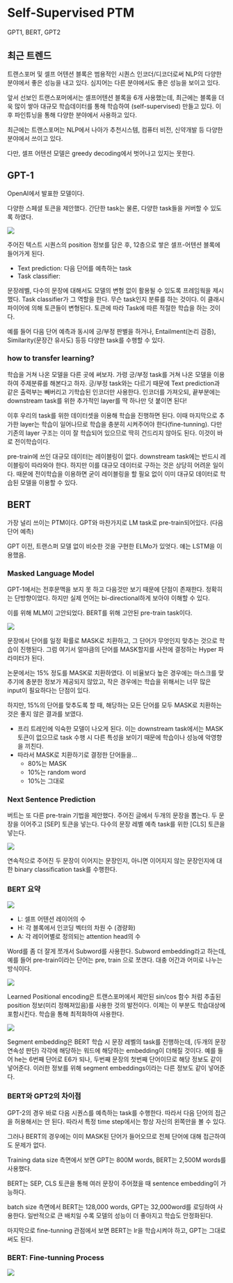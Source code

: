 # Self-Supervised PTM

GPT1, BERT, GPT2

## 최근 트렌드

트랜스포머 및 셀프 어텐션 블록은 범용적인 시퀀스 인코더/디코더로써 NLP의 다양한 분야에서 좋은 성능을 내고 있다. 심지어는 다른 분야에서도 좋은 성능을 보이고 있다.

앞서 선보인 트랜스포머에서는 셀프어텐션 블록을 6개 사용했는데, 최근에는 블록을 더욱 많이 쌓아 대규모 학습데이터를 통해 학습하여 (self-supervised) 만들고 있다. 이후 파인튜닝을 통해 다양한 분야에서 사용하고 있다.

최근에는 트랜스포머는 NLP에서 나아가 추천시스템, 컴퓨터 비전, 신약개발 등 다양한 분야에서 쓰이고 있다.

다만, 셀프 어텐션 모델은 greedy decoding에서 벗어나고 있지는 못한다.

## GPT-1

OpenAI에서 발표한 모델이다.

다양한 스페셜 토큰을 제안했다. 간단한 task는 물론, 다양한 task들을 커버할 수 있도록 하였다.

![](029.PNG)

주어진 텍스트 시퀀스의 position 정보를 담은 후, 12층으로 쌓은 셀프-어텐션 블록에 들어가게 된다.

- Text prediction: 다음 단어를 예측하는 task
- Task classifier:

문장레벨, 다수의 문장에 대해서도 모델의 변형 없이 활용될 수 있도록 프레임웍을 제시했다. Task classifier가 그 역할을 한다. 무슨 task인지 분류를 하는 것이다.
이 클래시파이어에 의해 토큰들이 변형된다. 토큰에 따라 Task에 따른 적절한 학습을 하는 것이다.

예를 들어 다음 단어 예측과 동시에 긍/부정 판별을 하거나, Entailment(논리 검증), Similarity(문장간 유사도) 등등 다양한 task를 수행할 수 있다.

### how to transfer learning?

학습을 거쳐 나온 모델을 다른 곳에 써보자. 가령 긍/부정 task를 거쳐 나온 모델을 이용하여 주제분류를 해본다고 하자. 긍/부정 task와는 다르기 때문에 Text prediction과 같은 출력부는 빼버리고 기학습된 인코더만 사용한다. 인코더를 가져오되, 끝부분에는 downstream task를 위한 추가적인 layer를 딱 하나만 덧 붙이면 된다!

이후 우리의 task를 위한 데이터셋을 이용해 학습을 진행하면 된다. 이때 마지막으로 추가한 layer는 학습이 일어나므로 학습을 충분히 시켜주어야 한다(fine-tunning). 다만 기존의 layer 구조는 이미 잘 학습되어 있으므로 딱히 건드리지 않아도 된다. 이것이 바로 전이학습이다.

pre-train에 쓰인 대규모 데이터는 레이블링이 없다. downstream task에는 반드시 레이블링이 따라와야 한다. 하지만 이를 대규모 데이터로 구하는 것은 상당히 어려운 일이다. 때문에 전이학습을 이용하면 굳이 레이블링을 할 필요 없이 이미 대규모 데이터로 학습된 모델을 이용할 수 있다.

## BERT

가장 널리 쓰이는 PTM이다. GPT와 마찬가지로 LM task로 pre-train되어있다. (다음 단어 예측)

GPT 이전, 트랜스퍼 모델 없이 비슷한 것을 구현한 ELMo가 있엇다. 얘는 LSTM을 이용했음.

### Masked Language Model

GPT-1에서는 전후문맥을 보지 못 하고 다음것만 보기 때문에 단점이 존재한다. 정확히는 단방향이었다. 하지만 실제 언어는 bi-directional하게 보아야 이해할 수 있다.

이를 위해 MLM이 고안되었다. BERT를 위해 고안된 pre-train task이다.

![](030.PNG)

문장에서 단어를 일정 확률로 MASK로 치환하고, 그 단어가 무엇인지 맞추는 것으로 학습이 진행된다. 그럼 여기서 얼마큼의 단어를 MASK할지를 사전에 결정하는 Hyper 파라미터가 된다.

논문에서는 15% 정도를 MASK로 치환하였다. 이 비율보다 높은 경우에는 마스크를 맞추기에 충분한 정보가 제공되지 않았고, 작은 경우에는 학습을 위해서는 너무 많은 input이 필요하다는 단점이 있다.

하지만, 15%의 단어를 맞추도록 할 때, 해당하는 모든 단어를 모두 MASK로 치환하는 것은 좋지 않은 결과를 보였다.

- 프리 트레인에 익숙한 모델이 나오게 된다. 이는 downstream task에서는 MASK 토큰이 없으므로 task 수행 시 다른 특성을 보이기 때문에 학습이나 성능에 악영향을 끼친다.
- 따라서 MASK로 치환하기로 결정한 단어들을...
  - 80%는 MASK
  - 10%는 random word
  - 10%는 그대로

### Next Sentence Prediction

버트는 또 다른 pre-train 기법을 제안했다. 주어진 글에서 두개의 문장을 뽑는다. 두 문장을 이어주고 [SEP] 토큰을 넣는다. 다수의 문장 레벨 예측 task를 위한 [CLS] 토큰을 넣는다.

![](031.PNG)

연속적으로 주어진 두 문장이 이어지는 문장인지, 아니면 이어지지 않는 문장인지에 대한 binary classification task를 수행한다.

### BERT 요약

![](032.PNG)

- L: 셀프 어텐션 레이어의 수
- H: 각 블록에서 인코딩 벡터의 차원 수 (경량화)
- A: 각 레이어별로 정의되는 attention head의 수

Word를 좀 더 잘게 쪼개서 Subword를 사용한다. Subword embedding라고 하는데, 예를 들어 pre-train이라는 단어는 pre, train 으로 쪼갠다. 대충 어간과 어미로 나누는 방식이다.

![](0321.PNG)

Learned Positional encoding은 트랜스포머에서 제안된 sin/cos 함수 처럼 추출된 position 정보(미리 정해져있음)를 사용한 것의 발전이다. 이제는 이 부분도 학습대상에 포함시킨다. 학습을 통해 최적화하여 사용한다.

![](033.PNG)

Segment embedding은 BERT 학습 시 문장 레벨의 task를 진행하는데, (두개의 문장 연속성 판단) 각각에 해당하는 워드에 해당하는 embedding이 더해질 것이다. 예를 들어 he는 6번째 단어로 E6가 되나, 두번째 문장의 첫번째 단어이므로 해당 정보도 같이 넣어준다. 이러한 정보를 위해 segment embeddings이라는 다른 정보도 같이 넣어준다.

### BERT와 GPT2의 차이점

GPT-2의 경우 바로 다음 시퀀스를 예측하는 task를 수행한다. 따라서 다음 단어의 접근을 허용해서는 안 된다. 따라서 특정 time step에서는 항상 자신의 왼쪽만을 볼 수 있다.

그러나 BERT의 경우에는 이미 MASK된 단어가 들어오므로 전체 단어에 대해 접근하여도 문제가 없다.

Training data size 측면에서 보면 GPT는 800M words, BERT는 2,500M words를 사용했다.

BERT는 SEP, CLS 토큰을 통해 여러 문장이 주어졌을 때 sentence embedding이 가능하다.

batch size 측면에서 BERT는 128,000 words, GPT는 32,000word를 로딩하여 사용한다. 일반적으로 큰 배치일 수록 모델의 성능이 더 좋아지고 학습도 안정화된다.

마지막으로 fine-tunning 관점에서 보면 BERT는 lr을 학습시켜야 하고, GPT는 그대로 써도 된다.

### BERT: Fine-tunning Process

![](034.PNG)
